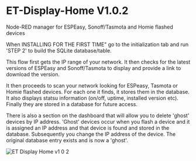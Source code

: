 # ET-Display-Home V1.0.2
Node-RED manager for ESPEasy, Sonoff/Tasmota and Homie flashed devices 

When INSTALLING FOR THE FIRST TIME" go to the initialization tab and run 'STEP 2' to build the SQLite database/table.

This flow first gets the IP range of your network. It then checks for the latest versions of ESPEasy and Sonoff/Tasmota to display and provide a link to download the version.

It then proceeds to scan your network looking for ESPeasy, Tasmota or Homie flashed devices. For each one it finds, it stores them in the database. It also displays statsu information (on/off, uptime, installed version etc). Finally they are stored in a database for future access.

There is also a section on the dashboard that will allow you to delete 'ghost' devices by IP address. 'Ghost' devices occur when you flash a device and it is assigned an IP address and that device is found and stored in the database. Subsequently you change the IP address of the device. The original database entry exists and is now a 'ghost'.

![ET Display Home v1 0 2](https://user-images.githubusercontent.com/11473405/147876006-23a4277f-e471-4331-b775-1e14fc4b2813.png)
